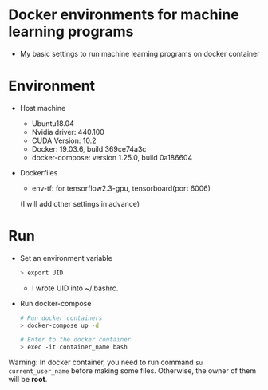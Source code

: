 # Docker environments for machine learning programs

- My basic settings to run machine learning programs on docker container

# Environment
- Host machine
    - Ubuntu18.04
    - Nvidia driver: 440.100
    - CUDA Version: 10.2
    - Docker: 19.03.6, build 369ce74a3c
    - docker-compose:  version 1.25.0, build 0a186604
- Dockerfiles
    - env-tf: for tensorflow2.3-gpu, tensorboard(port 6006)

    (I will add other settings in advance)

# Run
- Set an environment variable 
    
    ```sh
    > export UID
    ```

    - I wrote UID into ~/.bashrc.

- Run docker-compose
    ```sh
    # Run docker containers
    > docker-compose up -d

    # Enter to the docker container
    > exec -it container_name bash 
    ```

Warning: In docker container, you need to run command ```su current_user_name``` before making some files. Otherwise, the owner of them will be __root__. 
